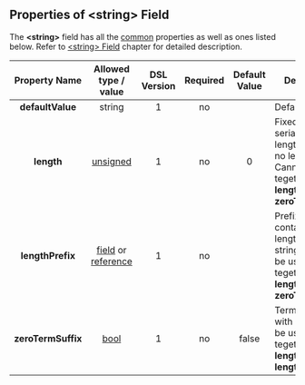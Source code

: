## Properties of &lt;string&gt; Field
The **&lt;string&gt;** field has all the [common](fields.md) properties as
well as ones listed below. Refer to [&lt;string&gt; Field](../fields/string.md) chapter
for detailed description. 

|Property Name|Allowed type / value|DSL Version|Required|Default Value|Description|
|:-----------:|:------------------:|:---------:|:------:|:-----------:|-----------|
|**defaultValue**|string|1|no||Default value.|
|**length**|[unsigned](../intro/numeric.md)|1|no|0|Fixed serialization length. **0** means no length limit. Cannot be used tegether with **lengthPrefix** or **zeroTermSuffix**.|
|**lengthPrefix**|[field](../fields/fields.md) or [reference](../intro/references.md)|1|no||Prefix field containing length of the string. Cannot be used tegether with **length** or **zeroTermSuffix**.|
|**zeroTermSuffix**|[bool](../intro/boolean.md)|1|no|false|Terminate string with **0**. Cannot be used tegether with **length** or **lengthPrefix**.|



